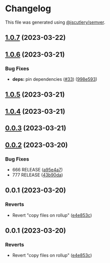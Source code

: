 # Changelog

This file was generated using [@jscutlery/semver](https://github.com/jscutlery/semver).

## [1.0.7](https://github.com/descope/descope-js/compare/core-js-sdk-1.0.6...core-js-sdk-1.0.7) (2023-03-22)

## [1.0.6](https://github.com/descope/descope-js/compare/core-js-sdk-1.0.5...core-js-sdk-1.0.6) (2023-03-21)


### Bug Fixes

* **deps:** pin dependencies ([#33](https://github.com/descope/descope-js/issues/33)) ([998e593](https://github.com/descope/descope-js/commit/998e5939dbc15037f047eb46d39a6470714722d7))

## [1.0.5](https://github.com/descope/descope-js/compare/core-js-sdk-1.0.4...core-js-sdk-1.0.5) (2023-03-21)

## [1.0.4](https://github.com/descope/descope-js/compare/core-js-sdk-1.0.3...core-js-sdk-1.0.4) (2023-03-21)

## [0.0.3](https://github.com/descope/monorepo-playground/compare/core-js-sdk-0.0.2...core-js-sdk-0.0.3) (2023-03-21)

## [0.0.2](https://github.com/descope/monorepo-playground/compare/core-js-sdk-0.0.1...core-js-sdk-0.0.2) (2023-03-20)


### Bug Fixes

* 666 RELEASE ([a95e4a7](https://github.com/descope/monorepo-playground/commit/a95e4a70fbffd4188d6b31016167a1d02888c92c))
* 777 RELEASE ([43b90da](https://github.com/descope/monorepo-playground/commit/43b90dadc36edc8ac1d3f418ca5ef9ed835db58d))

## 0.0.1 (2023-03-20)


### Reverts

* Revert "copy files on rollup" ([e4e853c](https://github.com/descope/monorepo-playground/commit/e4e853c6211d6b4d758e86e16e482e960c890485))

## 0.0.1 (2023-03-20)


### Reverts

* Revert "copy files on rollup" ([e4e853c](https://github.com/descope/monorepo-playground/commit/e4e853c6211d6b4d758e86e16e482e960c890485))
